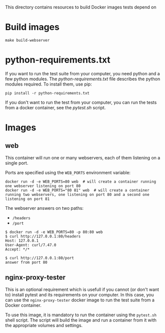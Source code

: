 This directory contains resources to build Docker images tests depend on

# Build images

    make build-webserver


# python-requirements.txt

If you want to run the test suite from your computer, you need python and a few python modules.
The _python-requirements.txt_ file describes the python modules required. To install them, use
pip:

    pip install -r python-requirements.txt

If you don't want to run the test from your computer, you can run the tests from a docker container, see the _pytest.sh_ script.


# Images

## web

This container will run one or many webservers, each of them listening on a single port.

Ports are specified using the `WEB_PORTS` environment variable:

    docker run -d -e WEB_PORTS=80 web  # will create a container running one webserver listening on port 80
    docker run -d -e WEB_PORTS="80 81" web  # will create a container running two webservers, one listening on port 80 and a second one listening on port 81

The webserver answers on two paths:

- `/headers`
- `/port`

```
$ docker run -d -e WEB_PORTS=80 -p 80:80 web
$ curl http://127.0.0.1:80/headers
Host: 127.0.0.1
User-Agent: curl/7.47.0
Accept: */*

$ curl http://127.0.0.1:80/port
answer from port 80

```


## nginx-proxy-tester

This is an optional requirement which is usefull if you cannot (or don't want to) install pytest and its requirements on your computer. In this case, you can use the `nginx-proxy-tester` docker image to run the test suite from a Docker container.

To use this image, it is mandatory to run the container using the `pytest.sh` shell script. The script will build the image and run a container from it with the appropriate volumes and settings.

